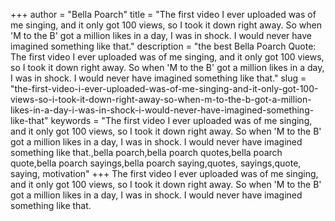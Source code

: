 +++
author = "Bella Poarch"
title = "The first video I ever uploaded was of me singing, and it only got 100 views, so I took it down right away. So when 'M to the B' got a million likes in a day, I was in shock. I would never have imagined something like that."
description = "the best Bella Poarch Quote: The first video I ever uploaded was of me singing, and it only got 100 views, so I took it down right away. So when 'M to the B' got a million likes in a day, I was in shock. I would never have imagined something like that."
slug = "the-first-video-i-ever-uploaded-was-of-me-singing-and-it-only-got-100-views-so-i-took-it-down-right-away-so-when-m-to-the-b-got-a-million-likes-in-a-day-i-was-in-shock-i-would-never-have-imagined-something-like-that"
keywords = "The first video I ever uploaded was of me singing, and it only got 100 views, so I took it down right away. So when 'M to the B' got a million likes in a day, I was in shock. I would never have imagined something like that.,bella poarch,bella poarch quotes,bella poarch quote,bella poarch sayings,bella poarch saying,quotes, sayings,quote, saying, motivation"
+++
The first video I ever uploaded was of me singing, and it only got 100 views, so I took it down right away. So when 'M to the B' got a million likes in a day, I was in shock. I would never have imagined something like that.

